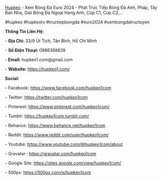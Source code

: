 <p><u><a href="https://hupkeo1.com/">Hupkeo</a></u> - Xem B&oacute;ng Đ&aacute; Euro 2024 - Ph&aacute;t Trực Tiếp B&oacute;ng Đ&aacute; Anh, Ph&aacute;p, T&acirc;y Ban Nha, Giải B&oacute;ng Đ&aacute; Ngoại Hạng Anh, C&uacute;p C1, C&uacute;p C2,...</p>
<p>#hupkeo #hupkeotv #tructiepbongda #euro2024 #xembongdatructuyen</p>
<p><strong>Th&ocirc;ng Tin Li&ecirc;n Hệ: </strong></p>
<p>- <strong>Địa Chỉ: </strong>33/9 &Uacute;t Tịch, T&acirc;n B&igrave;nh, Hồ Ch&iacute; Minh</p>
<p>- <strong>Số Điện Thoại: </strong>0986368839</p>
<p>-<strong> Email: </strong>hupkeo1.com@gmail.com</p>
<p>- <strong>Website: </strong><a href="https://hupkeo1.com/">https://hupkeo1.com/</a></p>
<p><strong>Social: </strong></p>
<p>- Facebook: <a href="https://www.facebook.com/hupkeo1com">https://www.facebook.com/hupkeo1com</a></p>
<p>- Twitter: <a href="https://twitter.com/hupkeo1com">https://twitter.com/hupkeo1com</a></p>
<p>- Pinterest: <a href="https://www.pinterest.com/hupkeo1com/">https://www.pinterest.com/hupkeo1com/</a></p>
<p>- Tumblr: <a href="https://hupkeo1com.tumblr.com/">https://hupkeo1com.tumblr.com/</a></p>
<p>- Behance: <a href="https://www.behance.net/hupkeo1com">https://www.behance.net/hupkeo1com</a></p>
<p>- Reddit: <a href="https://www.reddit.com/user/hupkeo1com/">https://www.reddit.com/user/hupkeo1com/</a></p>
<p>- Youtube: <a href="https://www.youtube.com/@hupkeo1com/about">https://www.youtube.com/@hupkeo1com/about</a></p>
<p>- Gravatar : <a href="https://gravatar.com/hupkeo1com">https://gravatar.com/hupkeo1com</a></p>
<p>- Google Site: <a href="https://sites.google.com/view/hupkeo1com/">https://sites.google.com/view/hupkeo1com/</a></p>
<p>- 500px: <a href="https://500px.com/p/hupkeo1com">https://500px.com/p/hupkeo1com</a></p>